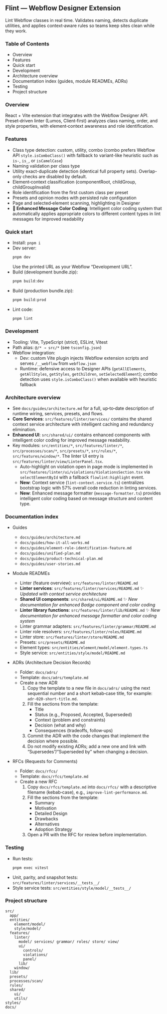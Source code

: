 ## Flint — Webflow Designer Extension

Lint Webflow classes in real time. Validates naming, detects duplicate utilities, and applies context‑aware rules so teams keep sites clean while they work.

### Table of Contents

- Overview
- Features
- Quick start
- Development
- Architecture overview
- Documentation index (guides, module READMEs, ADRs)
- Testing
- Project structure

### Overview

React + Vite extension that integrates with the Webflow Designer API. Preset‑driven linter (Lumos, Client‑first) analyzes class naming, order, and style properties, with element‑context awareness and role identification.

### Features

- Class type detection: custom, utility, combo (combo prefers Webflow API `style.isComboClass()` with fallback to variant-like heuristic such as `is-`, `is_`, or `isCamelCase`)
- Naming validation per class type
- Utility exact-duplicate detection (identical full property sets). Overlap-only checks are disabled by default.
- Element‑context classification (componentRoot, childGroup, childGroupInvalid)
- Role identification from the first custom class per preset
- Presets and opinion modes with persisted rule configuration
- Page and selected‑element scanning, highlighting in Designer
- **🎨 Enhanced Message Color Coding**: Intelligent color coding system that automatically applies appropriate colors to different content types in lint messages for improved readability

### Quick start

- Install: `pnpm i`
- Dev server:
  ```bash
  pnpm dev
  ```
  Use the printed URL as your Webflow “Development URL”.
- Build (development bundle.zip):
  ```bash
  pnpm build:dev
  ```
- Build (production bundle.zip):
  ```bash
  pnpm build:prod
  ```
- Lint code:
  ```bash
  pnpm lint
  ```

### Development

- Tooling: Vite, TypeScript (strict), ESLint, Vitest
- Path alias: `@/* → src/*` (see `tsconfig.json`)
- Webflow integration:
  - Dev: custom Vite plugin injects Webflow extension scripts and serves `/__webflow` from `webflow.json`
  - Runtime: defensive access to Designer APIs (`getAllElements`, `getAllStyles`, `getStyles`, `getChildren`, `setSelectedElement`); combo detection uses `style.isComboClass()` when available with heuristic fallback

### Architecture overview

- See `docs/guides/architecture.md` for a full, up‑to‑date description of runtime wiring, services, presets, and flows.
- **Core Services**: `src/features/linter/services/` contains the shared context service architecture with intelligent caching and redundancy elimination.
- **Enhanced UI**: `src/shared/ui/` contains enhanced components with intelligent color coding for improved message readability.
- Key modules: `src/entities/*`, `src/features/linter/*`, `src/processes/scan/*`, `src/presets/*`, `src/rules/*`, `src/features/window/*`. The linter UI entry is `src/features/linter/view/LinterPanel.tsx`.
  - Auto-highlight on violation open in page mode is implemented in `src/features/linter/ui/violations/ViolationsSection.tsx` via `selectElementById` with a fallback `flowlint:highlight` event.
  - **New**: Context service (`lint-context.service.ts`) centralizes bootstrap logic with 57% overall code reduction in linting services.
  - **New**: Enhanced message formatter (`message-formatter.ts`) provides intelligent color coding based on message structure and content type.

### Documentation index

- Guides

  - `docs/guides/architecture.md`
  - `docs/guides/how-it-all-works.md`
  - `docs/guides/element-role-identification-feature.md`
  - `docs/guides/unified-plan.md`
  - `docs/guides/product-technical-plan.md`
  - `docs/guides/user-stories.md`

- Module READMEs

  - Linter (feature overview): `src/features/linter/README.md`
  - **Linter services**: `src/features/linter/services/README.md` ✨ _Updated with context service architecture_
  - **Shared UI components**: `src/shared/ui/README.md` ✨ _New documentation for enhanced Badge component and color coding_
  - **Linter library functions**: `src/features/linter/lib/README.md` ✨ _New documentation for enhanced message formatter and color coding system_
  - Linter grammar adapters: `src/features/linter/grammar/README.md`
  - Linter role resolvers: `src/features/linter/roles/README.md`
  - Linter store: `src/features/linter/store/README.md`
  - Presets: `src/presets/README.md`
  - Element types: `src/entities/element/model/element.types.ts`
  - Style service: `src/entities/style/model/README.md`

- ADRs (Architecture Decision Records)

  - Folder: `docs/adrs/`
  - Template: `docs/adrs/template.md`
  - Create a new ADR
    1. Copy the template to a new file in `docs/adrs/` using the next sequential number and a short kebab‑case title, for example: `adr-020-short-title.md`.
    2. Fill the sections from the template:
       - Title
       - Status (e.g., Proposed, Accepted, Superseded)
       - Context (problem and constraints)
       - Decision (what and why)
       - Consequences (tradeoffs, follow‑ups)
    3. Commit the ADR with the code changes that implement the decision where possible.
    4. Do not modify existing ADRs; add a new one and link with “Supersedes”/“Superseded by” when changing a decision.

- RFCs (Requests for Comments)
  - Folder: `docs/rfcs/`
  - Template: `docs/rfcs/template.md`
  - Create a new RFC
    1. Copy `docs/rfcs/template.md` into `docs/rfcs/` with a descriptive filename (kebab‑case), e.g., `improve-lint-performance.md`.
    2. Fill the sections from the template:
       - Summary
       - Motivation
       - Detailed Design
       - Drawbacks
       - Alternatives
       - Adoption Strategy
    3. Open a PR with the RFC for review before implementation.

### Testing

- Run tests:
  ```bash
  pnpm exec vitest
  ```
- Unit, parity, and snapshot tests: `src/features/linter/services/__tests__/`
- Style service tests: `src/entities/style/model/__tests__/`

### Project structure

```
src/
  app/
  entities/
    element/model/
    style/model/
  features/
    linter/
      model/ services/ grammar/ roles/ store/ view/
      ui/
        controls/
        violations/
        panel/
      lib/
    window/
  lib/
  presets/
  processes/scan/
  rules/
  shared/
    ui/
    utils/
styles/
docs/
```
